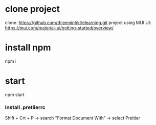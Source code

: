 # clone project

clone: https://github.com/thienminhkl/elearning.git
project using MUI UI: https://mui.com/material-ui/getting-started/overview/

# install npm

npm i

# start

npm start

### install .pretiierrc

Shift + Crt + P -> search "Format Document With" -> select Prettier
